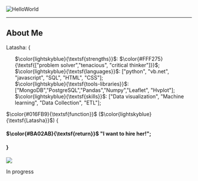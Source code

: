 ![HelloWorld](https://github.com/Latashajd40/Latashajd40/assets/97650423/7dd06ec2-657f-4d03-9d0f-ea0bdce2b42e) 

<hr>
<h2>About Me</h2>

<p>Latasha: {</p>
<ul>$\color{lightskyblue}{\textsf{strengths}}$: $\color{#FFF275}{\textsf{["problem solver","tenacious", "critical thinker"]}}$;<br>
$\color{lightskyblue}{\textsf{languages}}$: ["python", "vb.net", "javascript", "SQL", "HTML", "CSS"];<br>
$\color{lightskyblue}{\textsf{tools-libraries}}$: ["MongoDB","PostgreSQL","Pandas","Numpy","Leaflet", "Hvplot"];<br>
$\color{lightskyblue}{\textsf{skills}}$: ["Data visualization", "Machine learning", "Data Collection", "ETL"];</ul>

<p>$\color{#016FB9}{\textsf{function}}$ ($\color{lightskyblue}{\textsf{Latasha}}$) {</p>
<h4>$\color{#BA02AB}{\textsf{return}}$ "I want to hire her!";</h4>
<h4>}</h4>


<ul></ul>
<ul></ul>
<div id="badges">
<a href="https://www.linkedin.com/in/latasha-jones-nc/"><img src="https://img.shields.io/badge/LinkedIn-blue?logo=linkedin&logoColor=white&style=for-the-badge"><a/>
</div>

In progress

